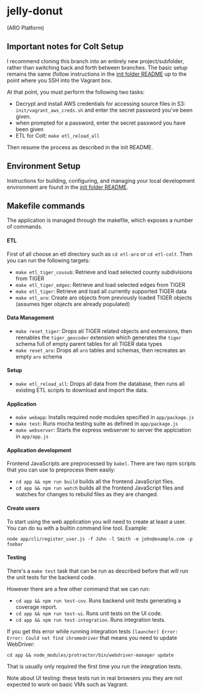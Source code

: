 # jelly-donut
(ARO Platform)

## Important notes for Colt Setup

I recommend cloning this branch into an entirely new project/subfolder, rather than switching back and forth between branches.
The basic setup remains the same (follow instructions in the [init folder README](init/README.md) up to the point where you SSH into the Vagrant box.

At that point, you must perform the following two tasks:

 - Decrypt and install AWS credentials for accessing source files in S3: `init/vagrant_aws_creds.sh` and enter the secret password you've been given.
 - when prompted for a password, enter the secret password you have been given
 - ETL for Colt: `make etl_reload_all`

 Then resume the process as described in the init README.

## Environment Setup
Instructions for building, configuring, and managing your local development environment are found in the [init folder README](init/README.md).

## Makefile commands
The application is managed through the makefile, which exposes a number of commands.

#### ETL

First of all choose an etl directory such as `cd etl-aro` or `cd etl-colt`. Then you can run the following targets:

 - `make etl_tiger_cousub`: Retrieve and load selected county subdivisions from TIGER
 - `make etl_tiger_edges`: Retrieve and load selected edges from TIGER
 - `make etl_tiger`: Retrieve and load all currently supported TIGER data
 - `make etl_aro`: Create aro objects from previously loaded TIGER objects (assumes tiger objects are already populated)

#### Data Management
 - `make reset_tiger`: Drops all TIGER related objects and extensions, then reenables the `tiger_geocoder` extension which generates the `tiger` schema full of empty parent tables for all TIGER data types
 - `make reset_aro`: Drops all `aro` tables and schemas, then recreates an empty `aro` schema

#### Setup
 - `make etl_reload_all`: Drops all data from the database, then runs all existing ETL scripts to download and import the data.

#### Application
 - `make webapp`: Installs required node modules specified in `app/package.js`
 - `make test`: Runs mocha testing suite as defined in `app/package.js`
 - `make webserver`: Starts the express webserver to server the applciation in `app/app.js`

#### Application development
Frontend JavaScripts are preprocessed by `babel`. There are two npm scripts that you can use to preprocess them easily:
 - `cd app && npm run build` builds all the frontend JavaScript files.
 - `cd app && npm run watch` builds all the frontend JavaScript files and watches for changes to rebulid files as they are changed.

#### Create users
To start using the web application you will need to create at least a user. You can do su with a builtin command line tool. Example:

```
node app/cli/register_user.js -f John -l Smith -e john@example.com -p foobar
```

#### Testing

 There's a `make test` task that can be run as described before that will run the unit tests for the backend code.

 However there are a few other command that we can run:
 - `cd app && npm run test-cov`. Runs backend unit tests generating a coverage report.
 - `cd app && npm run test-ui`. Runs unit tests on the UI code.
 - `cd app && npm run test-integration`. Runs integration tests.

 If you get this error while running integration tests `[launcher] Error: Error: Could not find chromedriver` that means you need to update WebDriver:

 ```
 cd app && node_modules/protractor/bin/webdriver-manager update
 ```

 That is usually only required the first time you run the integration tests.

 Note about UI testing: these tests run in real browsers you they are not expected to work on basic VMs such as Vagrant.

